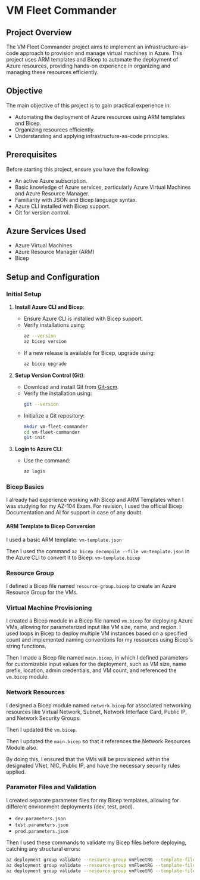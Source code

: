 # VM Fleet Commander

## Project Overview
The VM Fleet Commander project aims to implement an infrastructure-as-code approach to provision and manage virtual machines in Azure. This project uses ARM templates and Bicep to automate the deployment of Azure resources, providing hands-on experience in organizing and managing these resources efficiently.

## Objective
The main objective of this project is to gain practical experience in:
- Automating the deployment of Azure resources using ARM templates and Bicep.
- Organizing resources efficiently.
- Understanding and applying infrastructure-as-code principles.

## Prerequisites
Before starting this project, ensure you have the following:
- An active Azure subscription.
- Basic knowledge of Azure services, particularly Azure Virtual Machines and Azure Resource Manager.
- Familiarity with JSON and Bicep language syntax.
- Azure CLI installed with Bicep support.
- Git for version control.

## Azure Services Used
- Azure Virtual Machines
- Azure Resource Manager (ARM)
- Bicep

## Setup and Configuration

### Initial Setup
1. **Install Azure CLI and Bicep**:
   - Ensure Azure CLI is installed with Bicep support.
   - Verify installations using:
     ```bash
     az --version
     az bicep version
     ```
   - If a new release is available for Bicep, upgrade using:
     ```bash
     az bicep upgrade
     ```

2. **Setup Version Control (Git)**:
   - Download and install Git from [Git-scm](https://git-scm.com/download/win).
   - Verify the installation using:
     ```bash
     git --version
     ```
   - Initialize a Git repository:
     ```bash
     mkdir vm-fleet-commander
     cd vm-fleet-commander
     git init
     ```

3. **Login to Azure CLI**:
   - Use the command:
     ```bash
     az login
     ```

### Bicep Basics
I already had experience working with Bicep and ARM Templates when I was studying for my AZ-104 Exam. For revision, I used the official Bicep Documentation and AI for support in case of any doubt.

#### ARM Template to Bicep Conversion
I used a basic ARM template: `vm-template.json`

Then I used the command `az bicep decompile --file vm-template.json` in the Azure CLI to convert it to Bicep: `vm-template.bicep`

### Resource Group
I defined a Bicep file named `resource-group.bicep` to create an Azure Resource Group for the VMs.

### Virtual Machine Provisioning
I created a Bicep module in a Bicep file named `vm.bicep` for deploying Azure VMs, allowing for parameterized input like VM size, name, and region. I used loops in Bicep to deploy multiple VM instances based on a specified count and implemented naming conventions for my resources using Bicep's string functions.

Then I made a Bicep file named `main.bicep`, in which I defined parameters for customizable input values for the deployment, such as VM size, name prefix, location, admin credentials, and VM count, and referenced the `vm.bicep` module.

### Network Resources
I designed a Bicep module named `network.bicep` for associated networking resources like Virtual Network, Subnet, Network Interface Card, Public IP, and Network Security Groups.

Then I updated the `vm.bicep`.

Then I updated the `main.bicep` so that it references the Network Resources Module also.

By doing this, I ensured that the VMs will be provisioned within the designated VNet, NIC, Public IP, and have the necessary security rules applied.

### Parameter Files and Validation
I created separate parameter files for my Bicep templates, allowing for different environment deployments (dev, test, prod).

- `dev.parameters.json`
- `test.parameters.json`
- `prod.parameters.json`

Then I used these commands to validate my Bicep files before deploying, catching any structural errors:
```bash
az deployment group validate --resource-group vmFleetRG --template-file main.bicep --parameters @dev.parameters.json
az deployment group validate --resource-group vmFleetRG --template-file main.bicep --parameters @test.parameters.json
az deployment group validate --resource-group vmFleetRG --template-file main.bicep --parameters @prod.parameters.json
